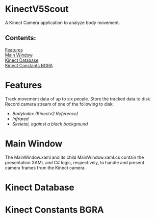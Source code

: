 # KinectV5Scout
A Kinect Camera application to analyze body movement.


## Contents:
[Features](#features)  
[Main Window](#main-window)  
[Kinect Database](#kinect-database)  
[Kinect Constants BGRA](kinect-constants-bgra)  

# Features
Track movement data of up to six people.
Store the tracked data to disk.
Record camera stream of one of the following to disk:
 - _BodyIndex (Kinectv2 Reference)_
 - _Infrared_
 - _Skeletal, against a black background_

# Main Window
The MainWindow.xaml and its child MainWindow.xaml.cs contain the presentation XAML and C# logic, respectively, to handle and present camera frames from the Kinect camera.

# Kinect Database

# Kinect Constants BGRA
